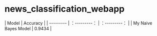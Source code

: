 # news_classification_webapp

| Model   | Accuracy   |
| --------- | ：---------： | ：---------： |
| My Naive Bayes Model | 0.9434   |
